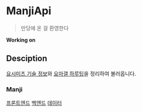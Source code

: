 # ManjiApi

>만당에 온 걸 환영한다

**Working on**

## Desciption

[요시미츠 기술 정보](https://github.com/ManjiKR/yoshimitsu_frame_data)와 [요마갤 하루팁](https://gall.dcinside.com/mgallery/board/lists/?id=yoshimitsu&sort_type=N&search_head=10&page=1)을 정리하여 불러옵니다.

### Manji

[프론트엔드](https://github.com/ManjiKR/Manji)
[백엔드](https://github.com/ManjiKR/ManjiApi)
[데이터](https://github.com/ManjiKR/yoshimitsu_frame_data)
